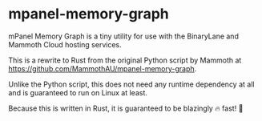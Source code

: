 # mpanel-memory-graph

mPanel Memory Graph is a tiny utility for use with the BinaryLane and
Mammoth Cloud hosting services.

This is a rewrite to Rust from the original Python script
by Mammoth at https://github.com/MammothAU/mpanel-memory-graph.

Unlike the Python script, this does not need any runtime dependency at all
and is guaranteed to run on Linux at least.

Because this is written in Rust, it is guaranteed to be
blazingly 🔥 fast! 🚀